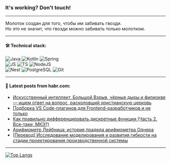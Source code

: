 ### It's working? Don't touch!

---
Молоток создан для того, чтобы им забивать гвозди. <br>
Но это не значит, что гвозди можно забивать только молотком.

---

#### 🛠️ Technical stack:

![Java](https://img.shields.io/badge/Java-informational?logo=Oracle&style=flat&logoColor=white&color=FF4500)
![Kotlin](https://img.shields.io/badge/Kotlin-informational?logo=Kotlin&style=flat&logoColor=white&color=774D97)
![Spring](https://img.shields.io/badge/SpringBoot-informational?logo=SpringBoot&style=flat&logoColor=white&color=6DB33F) <br>
![JS](https://img.shields.io/badge/JS-informational?logo=javaScript&style=flat&logoColor=black&color=F7Df1E)
![TS](https://img.shields.io/badge/TypeScript-informational?logo=typeScript&style=flat&logoColor=black&color=0667A8)
![NodeJS](https://img.shields.io/badge/NodeJS-informational?logo=node.js&style=flat&logoColor=white&color=70A760) <br>
![Nest](https://img.shields.io/badge/NestJS-informational?logo=NestJS&style=flat&logoColor=white&color=E0234E)
![PostgreSQL](https://img.shields.io/badge/PostgreSQL-informational?logo=PostgreSQL&style=flat&logoColor=white&color=DAA520)
![Git](https://img.shields.io/badge/Git-informational?logo=git&style=flat&logoColor=white&color=778899)

___

#### 💬 Latest posts from habr.com:

<!-- BLOG-POST-LIST:START -->
- [Искусственный интеллект, Большой Взрыв, чёрные дыры и филиокве — ищем ответ на вопрос, расколовший христианскую церковь](https://habr.com/ru/articles/750620/?utm_source=habrahabr&utm_medium=rss&utm_campaign=750620)
- [Подборка VS Code-плагинов для Frontend-разработчиков и не только](https://habr.com/ru/articles/756782/?utm_source=habrahabr&utm_medium=rss&utm_campaign=756782)
- [Как правильно дифференцировать дискретные функции &lpar;Часть 2. Все-таки, МКЭ?&rpar;](https://habr.com/ru/articles/756764/?utm_source=habrahabr&utm_medium=rss&utm_campaign=756764)
- [Арифмометр Лейбница: история прадеда арифмометра Однера](https://habr.com/ru/companies/rshb/articles/756762/?utm_source=habrahabr&utm_medium=rss&utm_campaign=756762)
- [[Перевод] Исследование моделирования и развития гибкости на стадии проектирования производственной системы](https://habr.com/ru/companies/otus/articles/756754/?utm_source=habrahabr&utm_medium=rss&utm_campaign=756754)
<!-- BLOG-POST-LIST:END -->

---
[![Top Langs](https://github-readme-stats-git-master-advtsetting-gmailcom.vercel.app/api/top-langs/?username=zloylis&langs_count=10&hide_title=false&title_color=e6edf3&size_weight=0.5&count_weight=0.5&layout=compact&hide_border=true&theme=dracula)](https://github.com/zloylis)

<!-- ![GitHub stats](https://github-readme-stats-git-master-advtsetting-gmailcom.vercel.app/api?username=zloylis&show_icons=true&hide_border=true&theme=dracula&hide_title=true&include_all_commits=true&count_private=true&hide=contribs&hide_rank=true) -->
